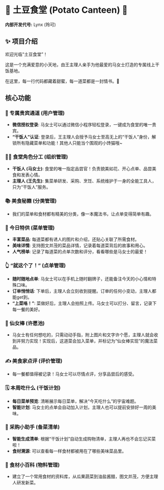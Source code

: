 # 🥔 土豆食堂 (Potato Canteen) 💖

**内部开发代号:** Lynx (玲可)

## ✨ 项目介绍

欢迎光临“土豆食堂”！

这是一个充满爱意的小天地，由王主理人亲手为他最爱的马女士打造的专属线上干饭基地。

在这里，每一行代码都藏着甜蜜，每一道菜都是一封情书。💌

## 核心功能

### 👑 专属贵宾通道 (用户管理)
- **微信授权登录**: 马女士可以通过微信小程序轻松登录，一键成为食堂的唯一贵宾。
- **“干饭人”认证**: 登录后，王主理人会授予马女士至高无上的“干饭人”身份，解锁所有隐藏菜单和功能！其他人只能当个围观的小馋猫哦~

### 🧑‍🍳 食堂角色分工 (组织管理)
- **干饭人 (马女士)**: 食堂的唯一指定品尝官！负责貌美如花、开心点单、品尝美食和发表心情。
- **主理人 (王先生)**: 集菜单研发、采购、烹饪、系统维护于一身的全能工具人，只为“干饭人”服务。

### 📚 美食秘籍 (分类管理)
- 我们的菜单和食材都有精美的分类，像一本魔法书，让点单变得简单有趣。

### 🍔 今日特供 (菜单管理)
- **丰富菜品**: 每道菜都有诱人的图片和介绍，还贴心关联了所需食材。
- **美味详情**: 支持图文并茂的菜品详情，记录着每道菜背后的故事和用心。
- **人气榜单**: 记录了每道菜的点单次数和评分，看看哪些是马女士的最爱！

### 👆 “就这个了！” (点单管理)
- **随时随地点单**: 马女士可以在手机上随时翻牌子，还能备注今天的小心情和特殊口味。
- **订单悄悄话**: 下单后，主理人会立刻收到提醒。订单的任何小变动，主理人都能get到。
- **“上菜咯！”**: 菜做好后，主理人会拍照上传。马女士可以打分、留言，记录下每一餐的美好。

### 🌟 仙女棒 (许愿池)
- 马女士有任何想吃的，只需动动手指，附上图片和文字许个愿，主理人就会收到并努力实现！实现后，这道菜会加入菜单，并标记为“仙女棒实现”的魔法菜品。

### ✍️ 美食家点评 (评价管理)
- 每一餐都值得被记录！马女士可以尽情点评，分享品尝后的感受。

### 🗓️ 本周吃什么 (干饭计划)
- **每日菜单预览**: 清晰展示每日菜单，解决“今天吃什么”的宇宙难题。
- **智能计划**: 马女士的点单会自动加入计划，主理人也可以提前安排好一周的美味。

### 🛒 采购小助手 (备菜清单)
- **智能生成清单**: 根据“干饭计划”自动生成购物清单，主理人再也不会忘记买菜啦！
- **食材溯源**: 可以查看每一样食材都被用在了哪些美味菜品里。

### 🥕 食材小百科 (物料管理)
- 建立了一个常用食材的资料库，从瓜果蔬菜到油盐酱醋，图文并茂，方便主理人研发新菜。

